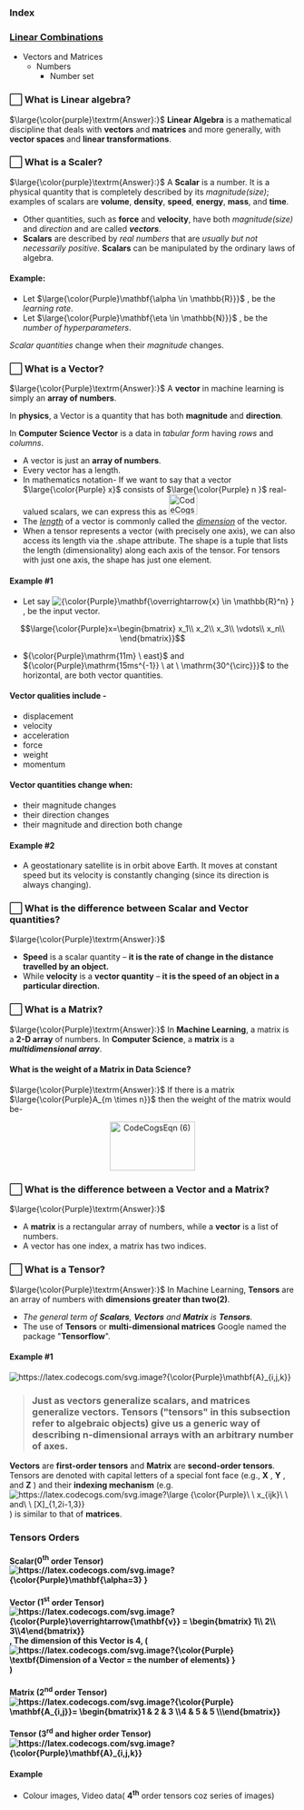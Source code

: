 
### Index
### [Linear Combinations](https://github.com/iAmKankan/Tutorial-Linear-Algebra-for-AI-ML/blob/main/1-Linear%20Combinations/README.md)
   * Vectors and Matrices
      * Numbers
         * Number set
### ⬜ What is Linear algebra?
$\large{\color{purple}\textrm{Answer}:}$ **Linear Algebra** is a mathematical discipline that deals with **vectors** and **matrices** and more generally, with **vector spaces** and **linear transformations**. 
### ⬜ What is a Scaler?
$\large{\color{purple}\textrm{Answer}:}$ A **Scalar** is a number. It is a physical quantity that is completely described by its _magnitude(size)_; examples of scalars are **volume**, **density**, **speed**, **energy**, **mass**, and **time**. 

* Other quantities, such as **force** and **velocity**, have both _magnitude(size)_ and _direction_ and are called **_vectors_**.
* **Scalars** are described by _real numbers_ that are _usually but not necessarily positive_. **Scalars** can be manipulated by the ordinary laws of algebra.

#### Example:
* Let $\large{\color{Purple}\mathbf{\alpha \in \mathbb{R}}}$ , be the _learning rate_.
* Let $\large{\color{Purple}\mathbf{\eta \in \mathbb{N}}}$ , be the _number of hyperparameters_.

_Scalar quantities_ change when their _magnitude_ changes.

### ⬜ What is a Vector?
$\large{\color{Purple}\textrm{Answer}:}$ A **vector** in machine learning is simply an **array of numbers**. 

In **physics**, a Vector is a quantity that has both **magnitude** and **direction**. 

In **Computer Science Vector** is a data in _tabular form_ having _rows_ and _columns_. 
   *  A vector is just an **array of numbers**.
   *  Every vector has a length. 
   *  In mathematics notation- If we want to say that a vector  $\large{\color{Purple} x}$ consists of $\large{\color{Purple} n \}$ real-valued scalars, we can express this as  <img width="50" height="36" alt="CodeCogsEqn (5)" src="https://github.com/user-attachments/assets/4bb5798a-b8ea-49cd-a68a-fb9085e94fff" />
   *  The <ins><i>length</i></ins> of a vector is commonly called the <ins><i>dimension</i></ins> of the vector.
   *  When a tensor represents a vector (with precisely one axis), we can also access its length via the .shape attribute. The shape is a tuple that lists the length (dimensionality) along each axis of the tensor. For tensors with just one axis, the shape has just one element.

#### Example #1
* Let say <img src="https://latex.codecogs.com/svg.image?{\color{Purple}\mathbf{\overrightarrow{x}&space;\in&space;\mathbb{R}^n}&space;}" title="{\color{Purple}\mathbf{\overrightarrow{x} \in \mathbb{R}^n} }" />, be the input vector. 

$$\large{\color{Purple}x=\begin{bmatrix} 
x_1\\
x_2\\
x_3\\
\vdots\\
x_n\\
\end{bmatrix}}$$

* ${\color{Purple}\mathrm{11m} \ east}$ and ${\color{Purple}\mathrm{15ms^{-1}} \ at \ \mathrm{30^{\circ}}}$ to the horizontal, are both vector quantities.

#### Vector qualities include - 
* displacement
* velocity
* acceleration
* force
* weight
* momentum

#### Vector quantities change when:
* their magnitude changes
* their direction changes
* their magnitude and direction both change

#### Example #2
* A geostationary satellite is in orbit above Earth. It moves at constant speed but its velocity is constantly changing (since its direction is always changing).

### ⬜ What is the difference between Scalar and Vector quantities?
$\large{\color{Purple}\textrm{Answer}:}$
* **Speed** is a scalar quantity – **it is the rate of change in the distance travelled by an object.**
* While **velocity** is a **vector quantity** – **it is the speed of an object in a particular direction.**


 ### ⬜  What is a Matrix?
 $\large{\color{Purple}\textrm{Answer}:}$  In **Machine Learning**, a matrix is a **2-D array** of numbers. In **Computer Science**, a **matrix** is a **_multidimensional array_**. 

#### What is the weight of a Matrix in Data Science?
$\large{\color{Purple}\textrm{Answer}:}$ If there is a matrix $\large{\color{Purple}A_{m \times n}}$ then the weight of the matrix would be-

<p align="center">
  <img width="150" height="86" alt="CodeCogsEqn (6)" src="https://github.com/user-attachments/assets/7408dbbd-0fa4-4429-beb5-c7f74de7e646" />
</p>

### ⬜ What is the difference between a Vector and a Matrix?
$\large{\color{Purple}\textrm{Answer}:}$
*  A **matrix** is a rectangular array of numbers, while a **vector** is a list of numbers. 
*  A vector has one index, a matrix has two indices.

### ⬜ What is a Tensor?
$\large{\color{Purple}\textrm{Answer}:}$  In Machine Learning, **Tensors** are an array of numbers with **dimensions greater than two(2)**.

* _The general term of **Scalars**, **Vectors** and **Matrix** is **Tensors**._
* The use of **Tensors** or **multi-dimensional matrices** Google named the package "**Tensorflow**".

#### Example #1
<img src="https://latex.codecogs.com/svg.image?{\color{Purple}\mathbf{A}_{i,j,k}}" title="https://latex.codecogs.com/svg.image?{\color{Purple}\mathbf{A}_{i,j,k}}" />

> ### Just as **vectors** generalize **scalars**, and **matrices** generalize **vectors**. **Tensors** ("tensors" in this subsection refer to algebraic objects) give us a generic way of describing  **n-dimensional arrays** with an arbitrary number of axes.

**Vectors** are **first-order tensors** and **Matrix** are **second-order tensors**. Tensors are denoted with capital letters of a special font face (e.g.,  **X** ,  **Y** , and  **Z** ) and their **indexing mechanism** (e.g. <img src="https://latex.codecogs.com/svg.image?\large&space;{\color{Purple}\&space;\&space;x_{ijk}\&space;\&space;and\&space;\&space;[X]_{1,2i-1,3}}" title="https://latex.codecogs.com/svg.image?\large {\color{Purple}\ \ x_{ijk}\ \ and\ \ [X]_{1,2i-1,3}}" />) is similar to that of **matrices**.


### Tensors Orders
 
#### Scalar(**0<sup>th</sup>** order **Tensor**) <img src="https://latex.codecogs.com/svg.image?{\color{Purple}\mathbf{\alpha=3}&space;}" title="https://latex.codecogs.com/svg.image?{\color{Purple}\mathbf{\alpha=3} }" align="center"/>

#### Vector (**1<sup>st</sup>** order **Tensor**)  <img src="https://latex.codecogs.com/svg.image?{\color{Purple}\overrightarrow{\mathbf{v}}&space;=&space;\begin{bmatrix}&space;1\\&space;2\\&space;3\\4\end{bmatrix}}" title="https://latex.codecogs.com/svg.image?{\color{Purple}\overrightarrow{\mathbf{v}} = \begin{bmatrix} 1\\ 2\\ 3\\4\end{bmatrix}}" align="center"/>, The dimension of this Vector is 4, (<img src="https://latex.codecogs.com/svg.image?{\color{Purple}&space;\textbf{Dimension&space;of&space;a&space;Vector&space;=&space;the&space;number&space;of&space;elements}&space;}" title="https://latex.codecogs.com/svg.image?{\color{Purple} \textbf{Dimension of a Vector = the number of elements} }" align="center"/>)

#### Matrix (**2<sup>nd</sup>** order **Tensor**) <img src="https://latex.codecogs.com/svg.image?{\color{Purple}&space;\mathbf{A_{i,j}}=&space;\begin{bmatrix}1&space;&&space;2&space;&space;&&space;3&space;\\4&space;&&space;5&space;&&space;5&space;\\\end{bmatrix}}" title="https://latex.codecogs.com/svg.image?{\color{Purple} \mathbf{A_{i,j}}= \begin{bmatrix}1 & 2 & 3 \\4 & 5 & 5 \\\end{bmatrix}}" align="center"/>

#### Tensor (**3<sup>rd</sup>** and higher order **Tensor**) <img src="https://latex.codecogs.com/svg.image?{\color{Purple}\mathbf{A}_{i,j,k}}" title="https://latex.codecogs.com/svg.image?{\color{Purple}\mathbf{A}_{i,j,k}}" />

#### Example
* Colour images, Video data( **4<sup>th</sup>** order tensors coz series of images)
 
